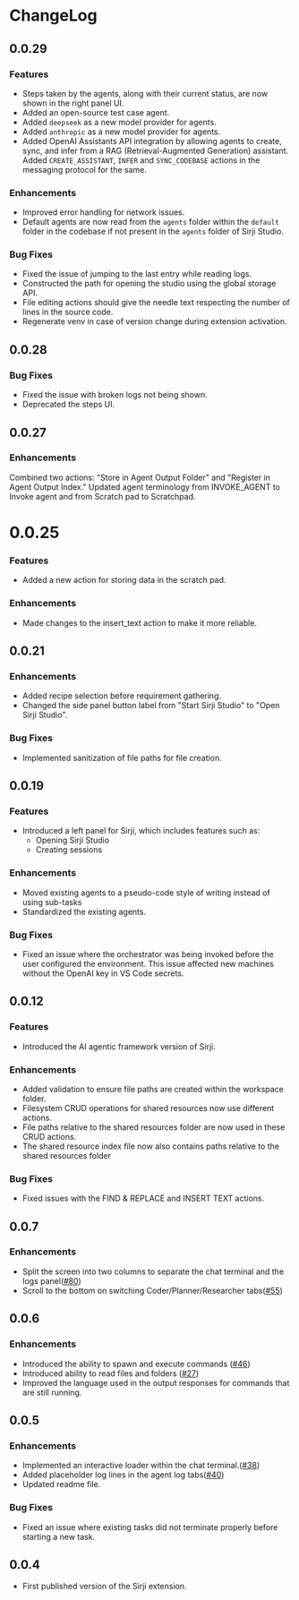 # ChangeLog

## 0.0.29

### Features

- Steps taken by the agents, along with their current status, are now shown in the right panel UI.
- Added an open-source test case agent.
- Added `deepseek` as a new model provider for agents.
- Added `anthropic` as a new model provider for agents.
- Added OpenAI Assistants API integration by allowing agents to create, sync, and infer from a RAG (Retrieval-Augmented Generation) assistant. Added `CREATE_ASSISTANT`, `INFER` and `SYNC_CODEBASE` actions in the messaging protocol for the same.

### Enhancements

- Improved error handling for network issues.
- Default agents are now read from the `agents` folder within the `default` folder in the codebase if not present in the `agents` folder of Sirji Studio.

### Bug Fixes

- Fixed the issue of jumping to the last entry while reading logs.
- Constructed the path for opening the studio using the global storage API.
- File editing actions should give the needle text respecting the number of lines in the source code.
- Regenerate venv in case of version change during extension activation.

## 0.0.28

### Bug Fixes

- Fixed the issue with broken logs not being shown.
- Deprecated the steps UI.

## 0.0.27

### Enhancements

Combined two actions: "Store in Agent Output Folder" and "Register in Agent Output Index."
Updated agent terminology from INVOKE_AGENT to Invoke agent and from Scratch pad to Scratchpad.

# 0.0.25

### Features

- Added a new action for storing data in the scratch pad.

### Enhancements

- Made changes to the insert_text action to make it more reliable.

## 0.0.21

### Enhancements

- Added recipe selection before requirement gathering.
- Changed the side panel button label from "Start Sirji Studio" to "Open Sirji Studio".

### Bug Fixes

- Implemented sanitization of file paths for file creation.

## 0.0.19

### Features

- Introduced a left panel for Sirji, which includes features such as:
  - Opening Sirji Studio
  - Creating sessions

### Enhancements

- Moved existing agents to a pseudo-code style of writing instead of using sub-tasks
- Standardized the existing agents.

### Bug Fixes

- Fixed an issue where the orchestrator was being invoked before the user configured the environment. This issue affected new machines without the OpenAI key in VS Code secrets.

## 0.0.12

### Features

- Introduced the AI agentic framework version of Sirji.

### Enhancements

- Added validation to ensure file paths are created within the workspace folder.
- Filesystem CRUD operations for shared resources now use different actions.
- File paths relative to the shared resources folder are now used in these CRUD actions.
- The shared resource index file now also contains paths relative to the shared resources folder

### Bug Fixes

- Fixed issues with the FIND & REPLACE and INSERT TEXT actions.

## 0.0.7

### Enhancements

- Split the screen into two columns to separate the chat terminal and the logs panel([#80](https://github.com/sirji-ai/sirji/issues/80))
- Scroll to the bottom on switching Coder/Planner/Researcher tabs([#55](https://github.com/sirji-ai/sirji/issues/55))

## 0.0.6

### Enhancements

- Introduced the ability to spawn and execute commands ([#46](https://github.com/sirji-ai/sirji/pull/46))
- Introduced ability to read files and folders ([#27](https://github.com/sirji-ai/sirji/issues/27))
- Improved the language used in the output responses for commands that are still running.

## 0.0.5

### Enhancements

- Implemented an interactive loader within the chat terminal.([#38](https://github.com/sirji-ai/sirji/issues/38))
- Added placeholder log lines in the agent log tabs([#40](https://github.com/sirji-ai/sirji/issues/40))
- Updated readme file.

### Bug Fixes

- Fixed an issue where existing tasks did not terminate properly before starting a new task.

## 0.0.4

- First published version of the Sirji extension.
